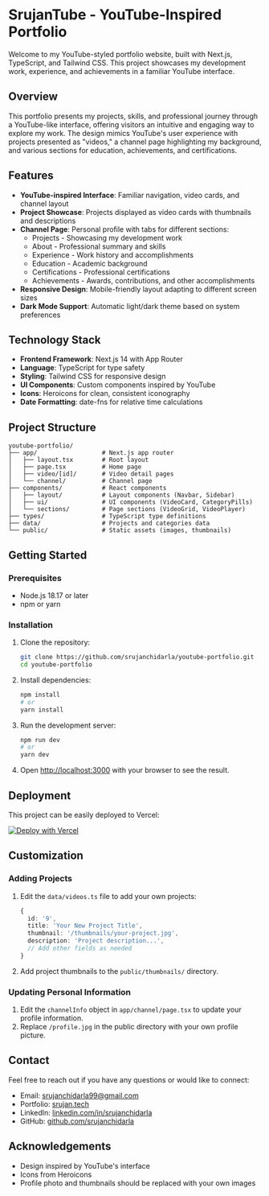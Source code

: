 # SrujanTube - YouTube-Inspired Portfolio

Welcome to my YouTube-styled portfolio website, built with Next.js, TypeScript, and Tailwind CSS. This project showcases my development work, experience, and achievements in a familiar YouTube interface.

## Overview

This portfolio presents my projects, skills, and professional journey through a YouTube-like interface, offering visitors an intuitive and engaging way to explore my work. The design mimics YouTube's user experience with projects presented as "videos," a channel page highlighting my background, and various sections for education, achievements, and certifications.

## Features

- **YouTube-inspired Interface**: Familiar navigation, video cards, and channel layout
- **Project Showcase**: Projects displayed as video cards with thumbnails and descriptions
- **Channel Page**: Personal profile with tabs for different sections:
  - Projects - Showcasing my development work
  - About - Professional summary and skills
  - Experience - Work history and accomplishments
  - Education - Academic background
  - Certifications - Professional certifications
  - Achievements - Awards, contributions, and other accomplishments
- **Responsive Design**: Mobile-friendly layout adapting to different screen sizes
- **Dark Mode Support**: Automatic light/dark theme based on system preferences

## Technology Stack

- **Frontend Framework**: Next.js 14 with App Router
- **Language**: TypeScript for type safety
- **Styling**: Tailwind CSS for responsive design
- **UI Components**: Custom components inspired by YouTube
- **Icons**: Heroicons for clean, consistent iconography
- **Date Formatting**: date-fns for relative time calculations

## Project Structure

```
youtube-portfolio/
├── app/                  # Next.js app router
│   ├── layout.tsx        # Root layout
│   ├── page.tsx          # Home page
│   ├── video/[id]/       # Video detail pages
│   └── channel/          # Channel page
├── components/           # React components
│   ├── layout/           # Layout components (Navbar, Sidebar)
│   ├── ui/               # UI components (VideoCard, CategoryPills)
│   └── sections/         # Page sections (VideoGrid, VideoPlayer)
├── types/                # TypeScript type definitions
├── data/                 # Projects and categories data
└── public/               # Static assets (images, thumbnails)
```

## Getting Started

### Prerequisites

- Node.js 18.17 or later
- npm or yarn

### Installation

1. Clone the repository:

   ```bash
   git clone https://github.com/srujanchidarla/youtube-portfolio.git
   cd youtube-portfolio
   ```

2. Install dependencies:

   ```bash
   npm install
   # or
   yarn install
   ```

3. Run the development server:

   ```bash
   npm run dev
   # or
   yarn dev
   ```

4. Open [http://localhost:3000](http://localhost:3000) with your browser to see the result.

## Deployment

This project can be easily deployed to Vercel:

[![Deploy with Vercel](https://vercel.com/button)](https://vercel.com/new/clone?repository-url=https://github.com/srujanchidarla/youtube-portfolio)

## Customization

### Adding Projects

1. Edit the `data/videos.ts` file to add your own projects:

   ```typescript
   {
     id: '9',
     title: 'Your New Project Title',
     thumbnail: '/thumbnails/your-project.jpg',
     description: 'Project description...',
     // Add other fields as needed
   }
   ```

2. Add project thumbnails to the `public/thumbnails/` directory.

### Updating Personal Information

1. Edit the `channelInfo` object in `app/channel/page.tsx` to update your profile information.
2. Replace `/profile.jpg` in the public directory with your own profile picture.

## Contact

Feel free to reach out if you have any questions or would like to connect:

- Email: srujanchidarla99@gmail.com
- Portfolio: [srujan.tech](https://srujan.tech)
- LinkedIn: [linkedin.com/in/srujanchidarla](https://linkedin.com/in/srujanchidarla)
- GitHub: [github.com/srujanchidarla](https://github.com/srujanchidarla)

## Acknowledgements

- Design inspired by YouTube's interface
- Icons from Heroicons
- Profile photo and thumbnails should be replaced with your own images
